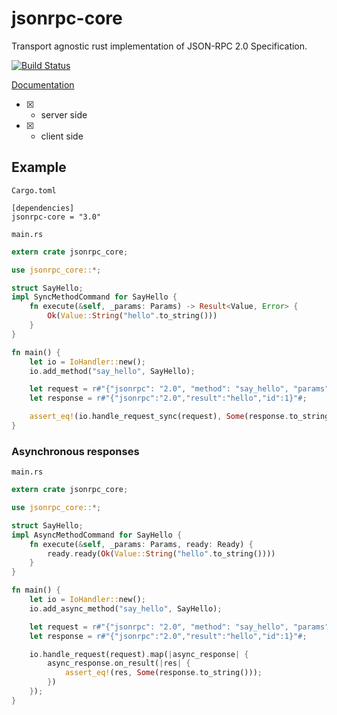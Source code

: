 # jsonrpc-core
Transport agnostic rust implementation of JSON-RPC 2.0 Specification.

[![Build Status][travis-image]][travis-url]

[travis-image]: https://travis-ci.org/ethcore/jsonrpc-core.svg?branch=master
[travis-url]: https://travis-ci.org/ethcore/jsonrpc-core

[Documentation](http://ethcore.github.io/jsonrpc-core/jsonrpc_core/index.html)

- [x] - server side
- [x] - client side

## Example

`Cargo.toml`


```
[dependencies]
jsonrpc-core = "3.0"
```

`main.rs`

```rust
extern crate jsonrpc_core;

use jsonrpc_core::*;

struct SayHello;
impl SyncMethodCommand for SayHello {
    fn execute(&self, _params: Params) -> Result<Value, Error> {
        Ok(Value::String("hello".to_string()))
    }
}

fn main() {
	let io = IoHandler::new();
	io.add_method("say_hello", SayHello);

	let request = r#"{"jsonrpc": "2.0", "method": "say_hello", "params": [42, 23], "id": 1}"#;
	let response = r#"{"jsonrpc":"2.0","result":"hello","id":1}"#;

	assert_eq!(io.handle_request_sync(request), Some(response.to_string()));
}
```

### Asynchronous responses

`main.rs`

```rust
extern crate jsonrpc_core;

use jsonrpc_core::*;

struct SayHello;
impl AsyncMethodCommand for SayHello {
    fn execute(&self, _params: Params, ready: Ready) {
        ready.ready(Ok(Value::String("hello".to_string())))
    }
}

fn main() {
	let io = IoHandler::new();
	io.add_async_method("say_hello", SayHello);

	let request = r#"{"jsonrpc": "2.0", "method": "say_hello", "params": [42, 23], "id": 1}"#;
	let response = r#"{"jsonrpc":"2.0","result":"hello","id":1}"#;

	io.handle_request(request).map(|async_response| {
		async_response.on_result(|res| {
			assert_eq!(res, Some(response.to_string()));
		})
	});
}
```
